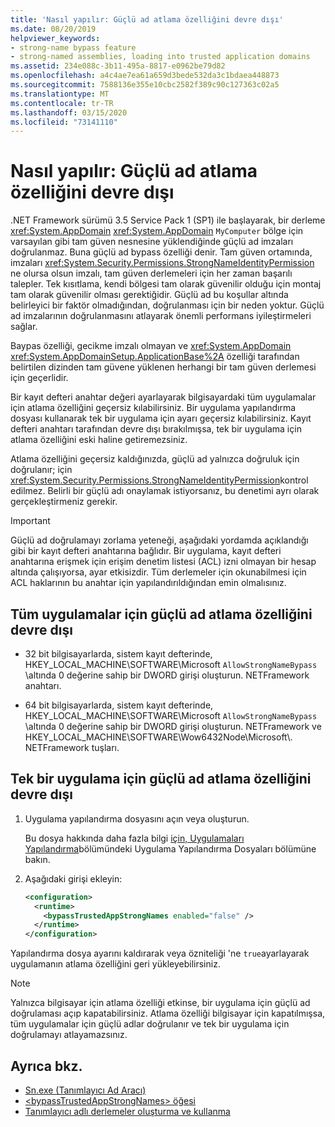 ```yaml
---
title: 'Nasıl yapılır: Güçlü ad atlama özelliğini devre dışı'
ms.date: 08/20/2019
helpviewer_keywords:
- strong-name bypass feature
- strong-named assemblies, loading into trusted application domains
ms.assetid: 234e088c-3b11-495a-8817-e0962be79d82
ms.openlocfilehash: a4c4ae7ea61a659d3bede532da3c1bdaea448873
ms.sourcegitcommit: 7588136e355e10cbc2582f389c90c127363c02a5
ms.translationtype: MT
ms.contentlocale: tr-TR
ms.lasthandoff: 03/15/2020
ms.locfileid: "73141110"
---
```

# <a name="how-to-disable-the-strong-name-bypass-feature"></a>Nasıl yapılır: Güçlü ad atlama özelliğini devre dışı
.NET Framework sürümü 3.5 Service Pack 1 (SP1) ile başlayarak, bir derleme <xref:System.AppDomain> <xref:System.AppDomain> `MyComputer` bölge için varsayılan gibi tam güven nesnesine yüklendiğinde güçlü ad imzaları doğrulanmaz. Buna güçlü ad bypass özelliği denir. Tam güven ortamında, imzaları <xref:System.Security.Permissions.StrongNameIdentityPermission> ne olursa olsun imzalı, tam güven derlemeleri için her zaman başarılı talepler. Tek kısıtlama, kendi bölgesi tam olarak güvenilir olduğu için montaj tam olarak güvenilir olması gerektiğidir. Güçlü ad bu koşullar altında belirleyici bir faktör olmadığından, doğrulanması için bir neden yoktur. Güçlü ad imzalarının doğrulanmasını atlayarak önemli performans iyileştirmeleri sağlar.  
  
 Baypas özelliği, gecikme imzalı olmayan ve <xref:System.AppDomain> <xref:System.AppDomainSetup.ApplicationBase%2A> özelliği tarafından belirtilen dizinden tam güvene yüklenen herhangi bir tam güven derlemesi için geçerlidir.  
  
 Bir kayıt defteri anahtar değeri ayarlayarak bilgisayardaki tüm uygulamalar için atlama özelliğini geçersiz kılabilirsiniz. Bir uygulama yapılandırma dosyası kullanarak tek bir uygulama için ayarı geçersiz kılabilirsiniz. Kayıt defteri anahtarı tarafından devre dışı bırakılmışsa, tek bir uygulama için atlama özelliğini eski haline getiremezsiniz.  
  
 Atlama özelliğini geçersiz kaldığınızda, güçlü ad yalnızca doğruluk için doğrulanır; için <xref:System.Security.Permissions.StrongNameIdentityPermission>kontrol edilmez. Belirli bir güçlü adı onaylamak istiyorsanız, bu denetimi ayrı olarak gerçekleştirmeniz gerekir.  
  
> [!IMPORTANT]
> Güçlü ad doğrulamayı zorlama yeteneği, aşağıdaki yordamda açıklandığı gibi bir kayıt defteri anahtarına bağlıdır. Bir uygulama, kayıt defteri anahtarına erişmek için erişim denetim listesi (ACL) izni olmayan bir hesap altında çalışıyorsa, ayar etkisizdir. Tüm derlemeler için okunabilmesi için ACL haklarının bu anahtar için yapılandırıldığından emin olmalısınız.  
  
## <a name="disable-the-strong-name-bypass-feature-for-all-applications"></a>Tüm uygulamalar için güçlü ad atlama özelliğini devre dışı  
  
- 32 bit bilgisayarlarda, sistem kayıt defterinde, HKEY_LOCAL_MACHINE\SOFTWARE\Microsoft `AllowStrongNameBypass` \\altında 0 değerine sahip bir DWORD girişi oluşturun. NETFramework anahtarı.  
  
- 64 bit bilgisayarlarda, sistem kayıt defterinde, HKEY_LOCAL_MACHINE\SOFTWARE\Microsoft `AllowStrongNameBypass` \\altında 0 değerine sahip bir DWORD girişi oluşturun. NETFramework ve HKEY_LOCAL_MACHINE\SOFTWARE\Wow6432Node\Microsoft\\. NETFramework tuşları.  
  
## <a name="disable-the-strong-name-bypass-feature-for-a-single-application"></a>Tek bir uygulama için güçlü ad atlama özelliğini devre dışı  
  
1. Uygulama yapılandırma dosyasını açın veya oluşturun.  
  
    Bu dosya hakkında daha fazla bilgi [için, Uygulamaları Yapılandırma](../../framework/configure-apps/index.md)bölümündeki Uygulama Yapılandırma Dosyaları bölümüne bakın.  
  
2. Aşağıdaki girişi ekleyin:  
  
    ```xml  
    <configuration>  
      <runtime>  
        <bypassTrustedAppStrongNames enabled="false" />  
      </runtime>  
    </configuration>  
    ```  
  
 Yapılandırma dosya ayarını kaldırarak veya özniteliği 'ne `true`ayarlayarak uygulamanın atlama özelliğini geri yükleyebilirsiniz.  
  
> [!NOTE]
> Yalnızca bilgisayar için atlama özelliği etkinse, bir uygulama için güçlü ad doğrulaması açıp kapatabilirsiniz. Atlama özelliği bilgisayar için kapatılmışsa, tüm uygulamalar için güçlü adlar doğrulanır ve tek bir uygulama için doğrulamayı atlayamazsınız.  
  
## <a name="see-also"></a>Ayrıca bkz.

- [Sn.exe (Tanımlayıcı Ad Aracı)](../../framework/tools/sn-exe-strong-name-tool.md)
- [\<bypassTrustedAppStrongNames> öğesi](../../framework/configure-apps/file-schema/runtime/bypasstrustedappstrongnames-element.md)
- [Tanımlayıcı adlı derlemeler oluşturma ve kullanma](create-use-strong-named.md)
